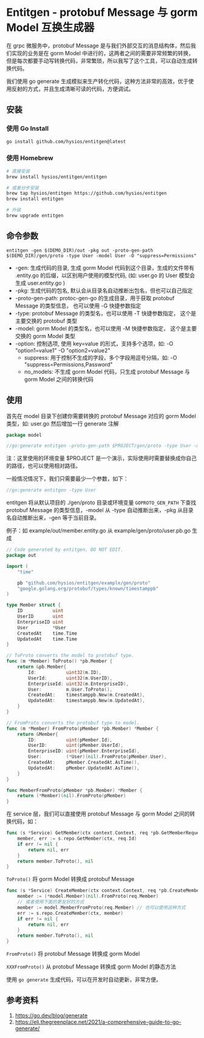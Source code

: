 # Entitgen - protobuf Message 与 gorm Model 互换生成器

在 grpc 微服务中，protobuf Message 是与我们外部交互的消息结构体，然后我们实现的业务是在 gorm Model 中进行的，这两者之间的需要非常频繁的转换，但是每次都要手动写转换代码，非常繁琐，所以我写了这个工具，可以自动生成转换代码。

我们使用 go generate 生成模拟来生产转化代码，这种方法非常的高效，优于使用反射的方式，并且生成清晰可读的代码，方便调试。

## 安装

### 使用 Go Install

```bash
go install github.com/hysios/entitgen@latest
```

### 使用 Homebrew

```bash
# 直接安装
brew install hysios/entitgen/entitgen

# 或者分步安装
brew tap hysios/entitgen https://github.com/hysios/entitgen
brew install entitgen

# 升级
brew upgrade entitgen
```

## 命令参数

```
entitgen -gen $(DEMO_DIR)/out -pkg out -proto-gen-path $(DEMO_DIR)/gen/proto -type User -model User -O "suppress=Permissions"
```

- -gen: 生成代码的目录, 生成 gorm Model 代码到这个目录，生成的文件带有 .entity.go 的后缀，以区别用户使用的模型代码, (如: user.go 的 User 模型会生成 user.entity.go )
- -pkg: 生成代码的包名, 默认会从目录名自动推断出包名，但也可以自己指定
- -proto-gen-path: protoc-gen-go 的生成目录，用于获取 protobuf Message 的类型信息， 也可以使用 -G 快捷参数指定
- -type: protobuf Message 的类型名，也可以使用 -T 快捷参数指定， 这个是主要交换的 protobuf 类型
- -model: gorm Model 的类型名，也可以使用 -M 快捷参数指定， 这个是主要交换的 gorm Model 类型
- -option: 控制选项, 使用 key=value 的形式，支持多个选项，如: -O "option1=value1" -O "option2=value2"
  - suppress: 用于控制不生成的字段，多个字段用逗号分隔，如: -O "suppress=Permissions,Password"
  - no_models: 不生成 gorm Model 代码，只生成 protobuf Message 与 gorm Model 之间的转换代码

## 使用
首先在 model 目录下创建你需要转换的 protobuf Message 对应的 gorm Model 类型，如: user.go
然后增加一行 generate 注解
```go
package model

//go:generate entitgen -proto-gen-path $PROJECT/gen/proto -type User -model User -O "suppress=Permissions"
```

注：这里使用的环境变量 $PROJECT 是一个演示，实际使用时需要替换成你自己的路径，也可以使用相对路径。

一般情况情况下，我们只需要最少一个参数，如下：
```go
//go:generate entitgen -type User
```
entitgen 将从默认项目的 ./gen/proto 目录或环境变量 `GOPROTO_GEN_PATH` 下查找 protobuf Message 的类型信息，-model 从 -type 自动推断出来，-pkg 从目录名自动推断出来，-gen 等于当前目录。

例子：如 example/out/member.entity.go 从 example/gen/proto/user.pb.go 生成

```go
// Code generated by entitgen. DO NOT EDIT.
package out

import (
	"time"

	pb "github.com/hysios/entitgen/example/gen/proto"
	"google.golang.org/protobuf/types/known/timestamppb"
)

type Member struct {
	ID           uint
	UserID       uint
	EnterpriseID uint
	User         *User
	CreatedAt    time.Time
	UpdatedAt    time.Time
}

// ToProto converts the model to protobuf type.
func (m *Member) ToProto() *pb.Member {
	return &pb.Member{
		Id:           uint32(m.ID),
		UserId:       uint32(m.UserID),
		EnterpriseId: uint32(m.EnterpriseID),
		User:         m.User.ToProto(),
		CreatedAt:    timestamppb.New(m.CreatedAt),
		UpdatedAt:    timestamppb.New(m.UpdatedAt),
	}
}

// FromProto converts the protobuf type to model.
func (m *Member) FromProto(pMember *pb.Member) *Member {
	return &Member{
		ID:           uint(pMember.Id),
		UserID:       uint(pMember.UserId),
		EnterpriseID: uint(pMember.EnterpriseId),
		User:         (*User)(nil).FromProto(pMember.User),
		CreatedAt:    pMember.CreatedAt.AsTime(),
		UpdatedAt:    pMember.UpdatedAt.AsTime(),
	}
}

func MemberFromProto(pMember *pb.Member) *Member {
	return (*Member)(nil).FromProto(pMember)
}
```

在 service 层，我们可以直接使用 protobuf Message 与 gorm Model 之间的转换代码，如：

```go
func (s *Service) GetMember(ctx context.Context, req *pb.GetMemberRequest) (*pb.Member, error) {
    member, err := s.repo.GetMember(ctx, req.Id)
    if err != nil {
        return nil, err
    }
    return member.ToProto(), nil
}
```

`ToProto()` 将 gorm Model 转换成 protobuf Message

```go
func (s *Service) CreateMember(ctx context.Context, req *pb.CreateMemberRequest) (*pb.Member, error) {
    member := (*model.Member)(nil).FromProto(req.Member)
    // 或者使用下面的更友好的方式
    member := model.MemberFromProto(req.Member) // 也可以使用这种方式
    err := s.repo.CreateMember(ctx, member)
    if err != nil {
        return nil, err
    }
    return member.ToProto(), nil
}
```

`FromProto()` 将 protobuf Message 转换成 gorm Model

`XXXFromProto()` 从 protobuf Message 转换成 gorm Model 的静态方法

使用 `go generate` 生成代码，可以在开发时自动更新，非常方便。

## 参考资料
1. https://go.dev/blog/generate 
2. https://eli.thegreenplace.net/2021/a-comprehensive-guide-to-go-generate/


